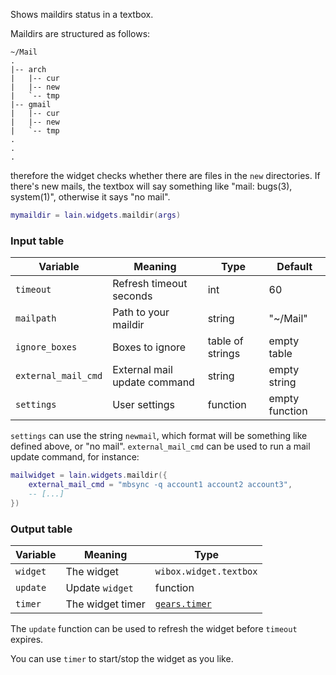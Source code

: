Shows maildirs status in a textbox.

Maildirs are structured as follows:

	~/Mail
	.
	|-- arch
	|   |-- cur
	|   |-- new
	|   `-- tmp
	|-- gmail
	|   |-- cur
	|   |-- new
	|   `-- tmp
	.
	.
	.

therefore the widget checks whether there are files in the `new` directories.
If there's new mails, the textbox will say something like "mail: bugs(3), system(1)", otherwise it says
"no mail".

```lua
mymaildir = lain.widgets.maildir(args)
```

### Input table

Variable | Meaning | Type | Default
--- | --- | --- | ---
`timeout` | Refresh timeout seconds | int | 60
`mailpath` | Path to your maildir | string | "~/Mail"
`ignore_boxes` | Boxes to ignore | table of strings | empty table
`external_mail_cmd` | External mail update command | string | empty string
`settings` | User settings | function | empty function

`settings` can use the string `newmail`, which format will be something like defined above, or "no mail".
`external_mail_cmd` can be used to run a mail update command, for instance:

```lua
mailwidget = lain.widgets.maildir({
    external_mail_cmd = "mbsync -q account1 account2 account3",
    -- [...]
})
```

### Output table

Variable | Meaning | Type
--- | --- | ---
`widget` | The widget | `wibox.widget.textbox`
`update` | Update `widget` | function
`timer` | The widget timer | [`gears.timer`](https://awesomewm.org/doc/api/classes/gears.timer.html)

The `update` function can be used to refresh the widget before `timeout` expires.

You can use `timer` to start/stop the widget as you like.